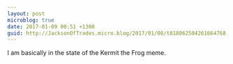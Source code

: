 ```yaml
---
layout: post
microblog: true
date: 2017-01-09 00:51 +1300
guid: http://JacksonOfTrades.micro.blog/2017/01/08/t818062504261664768.html
---
```

I am basically in the state of the Kermit the Frog meme.
